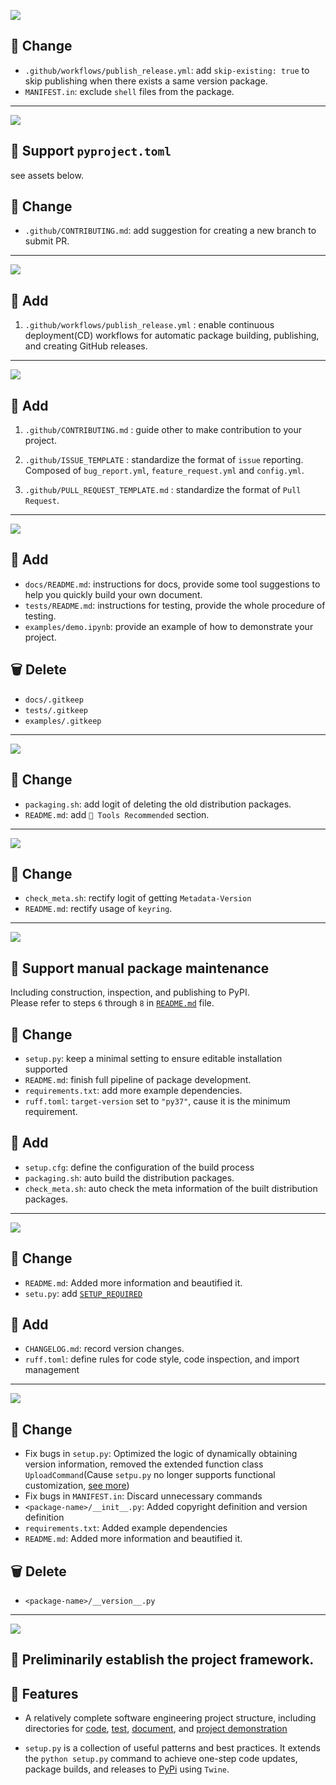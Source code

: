 <!-- # v1.4.1 -->

![](https://img.shields.io/badge/Version-v1.4.1-green)

## 🔄 Change

- `.github/workflows/publish_release.yml`: add `skip-existing: true` to skip publishing when there exists a same version package.
- `MANIFEST.in`: exclude `shell` files from the package.

---

<!-- # v1.4.0 -->

![](https://img.shields.io/badge/Version-v1.4.0-green)

## 🎉 Support `pyproject.toml`  

see assets below.

## 🔄 Change

- `.github/CONTRIBUTING.md`: add suggestion for creating a new branch to submit PR.

---

<!-- # v1.3.1 -->

![](https://img.shields.io/badge/Version-v1.3.1-green)

## 🌟 Add 

1. `.github/workflows/publish_release.yml` : enable continuous deployment(CD) workflows for automatic package building, publishing, and creating GitHub releases.

---

<!-- # v1.3.0 -->

![](https://img.shields.io/badge/Version-v1.3.0-green)

## 🌟 Add 

1. `.github/CONTRIBUTING.md` : guide other to make contribution to your project. 

2. `.github/ISSUE_TEMPLATE` : standardize the format of `issue` reporting. Composed of `bug_report.yml`, `feature_request.yml` and `config.yml`.

3. `.github/PULL_REQUEST_TEMPLATE.md` : standardize the format of `Pull Request`. 

---

<!-- # v1.2.3 -->

![](https://img.shields.io/badge/Version-v1.2.3-green)

## 🌟 Add 

- `docs/README.md`: instructions for docs, provide some tool suggestions to help you quickly build your own document.
- `tests/README.md`: instructions for testing, provide the whole procedure of testing.
- `examples/demo.ipynb`: provide an example of how to demonstrate your project.

## 🗑️ Delete

- `docs/.gitkeep`
- `tests/.gitkeep`
- `examples/.gitkeep`

---

<!-- # v1.2.2 -->

![](https://img.shields.io/badge/Version-v1.2.2-green)

## 🔄 Change

- `packaging.sh`: add logit of deleting the old distribution packages.
- `README.md`: add `🧰 Tools Recommended` section.

---

<!-- # v1.2.1 -->

![](https://img.shields.io/badge/Version-v1.2.1-green)

## 🔄 Change

- `check_meta.sh`: rectify logit of getting `Metadata-Version`
- `README.md`: rectify usage of `keyring`.

---

<!-- # v1.2.0 -->

![](https://img.shields.io/badge/Version-v1.2.0-green)

## 🎉 Support manual package maintenance

Including construction, inspection, and publishing to PyPI.   
Please refer to steps `6` through `8` in [`README.md`](https://github.com/Ahzyuan/Python-package-template/blob/v1.2.0/README.md) file.

## 🔄 Change

- `setup.py`: keep a minimal setting to ensure editable installation supported
- `README.md`: finish full pipeline of package development.
- `requirements.txt`: add more example dependencies.
- `ruff.toml`: `target-version` set to `"py37"`, cause it is the minimum requirement.
  
## 🌟 Add 

- `setup.cfg`: define the configuration of the build process
- `packaging.sh`: auto build the distribution packages.
- `check_meta.sh`: auto check the meta information of the built distribution packages.

---

<!-- # v1.1.0 -->

![](https://img.shields.io/badge/Version-v1.1.0-green)

## 🔄 Change

- `README.md`: Added more information and beautified it.
- `setu.py`: add [`SETUP_REQUIRED`](https://github.com/Ahzyuan/Python-package-template/commit/dc9d10b85c22a14fb8cbda869f1f4a7936192f48#diff-60f61ab7a8d1910d86d9fda2261620314edcae5894d5aaa236b821c7256badd7R65)

## 🌟 Add 

- `CHANGELOG.md`: record version changes.
- `ruff.toml`: define rules for code style, code inspection, and import management

---

<!-- # v1.0.1 -->

![](https://img.shields.io/badge/Version-v1.0.1-green)

## 🔄 Change

- Fix bugs in `setup.py`: Optimized the logic of dynamically obtaining version information, removed the extended function class `UploadCommand`(Cause `setpu.py` no longer supports functional customization, [see more](https://packaging.python.org/en/latest/discussions/setup-py-deprecated/#what-about-custom-commands))
- Fix bugs in `MANIFEST.in`: Discard unnecessary commands
- `<package-name>/__init__.py`: Added copyright definition and version definition
- `requirements.txt`: Added example dependencies
- `README.md`: Added more information and beautified it.

## 🗑️ Delete

- `<package-name>/__version__.py`

---

<!-- # v1.0.0 -->

![](https://img.shields.io/badge/Version-v1.0.0-green)

## 🎉 Preliminarily establish the project framework.

## 🎯 Features

- A relatively complete software engineering project structure, including directories for [code](https://github.com/Ahzyuan/Python-package-template/tree/v1.0.0/package-name), [test](https://github.com/Ahzyuan/Python-package-template/tree/v1.0.0/tests), [document](https://github.com/Ahzyuan/Python-package-template/tree/v1.0.0/docs), and [project demonstration](https://github.com/Ahzyuan/Python-package-template/tree/v1.0.0/examples)

- `setup.py` is a collection of useful patterns and best practices. It extends the `python setup.py` command to achieve one-step code updates, package builds, and releases to [PyPi](https://pypi.org/) using `Twine`.